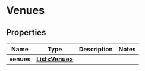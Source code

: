 
# Venues

## Properties
Name | Type | Description | Notes
------------ | ------------- | ------------- | -------------
**venues** | [**List&lt;Venue&gt;**](Venue.md) |  | 



